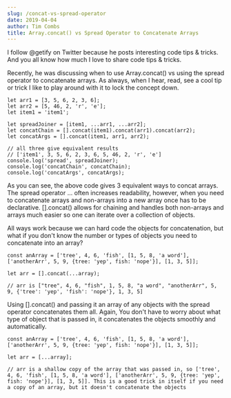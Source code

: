 ```yaml
---
slug: /concat-vs-spread-operator
date: 2019-04-04
author: Tim Combs
title: Array.concat() vs Spread Operator to Concatenate Arrays
---
```


I follow @getify on Twitter because he posts interesting code tips & tricks. And you all know how much I love to share code tips & tricks.

Recently, he was discussing when to use Array.concat() vs using the spread operator to concatenate arrays. As always, when I hear, read, see a cool tip or trick I like to play around with it to lock the concept down.

```
let arr1 = [3, 5, 6, 2, 3, 6];
let arr2 = [5, 46, 2, 'r', 'e'];
let item1 = 'item1';

let spreadJoiner = [item1, ...arr1, ...arr2];
let concatChain = [].concat(item1).concat(arr1).concat(arr2);
let concatArgs = [].concat(item1, arr1, arr2);

// all three give equivalent results
// ['item1', 3, 5, 6, 2, 3, 6, 5, 46, 2, 'r', 'e']
console.log('spread', spreadJoiner);
console.log('concatChain', concatChain);
console.log('concatArgs', concatArgs);
```

As you can see, the above code gives 3 equivalent ways to concat arrays. The spread operator ... often increases readability, however, when you need to concatenate arrays and non-arrays into a new array once has to be declarative. [].concat() allows for chaining and handles both non-arrays and arrays much easier so one can iterate over a collection of objects.

All ways work because we can hard code the objects for concatenation, but what if you don't know the number or types of objects you need to concatenate into an array?

```
const anArray = ['tree', 4, 6, 'fish', [1, 5, 8, 'a word'], ['anotherArr', 5, 9, {tree: 'yep', fish: 'nope'}], [1, 3, 5]];

let arr = [].concat(...array);

// arr is ["tree", 4, 6, "fish", 1, 5, 8, "a word", "anotherArr", 5, 9, {'tree': 'yep', 'fish': 'nope'}, 1, 3, 5]
```

Using [].concat() and passing it an array of any objects with the spread operator concatenates them all. Again, You don't have to worry about what type of object that is passed in, it concatenates the objects smoothly and automatically.

```
const anArray = ['tree', 4, 6, 'fish', [1, 5, 8, 'a word'], ['anotherArr', 5, 9, {tree: 'yep', fish: 'nope'}], [1, 3, 5]];

let arr = [...array];

// arr is a shallow copy of the array that was passed in, so ['tree', 4, 6, 'fish', [1, 5, 8, 'a word'], ['anotherArr', 5, 9, {tree: 'yep', fish: 'nope'}], [1, 3, 5]]. This is a good trick in itself if you need a copy of an array, but it doesn't concatenate the objects
```